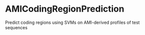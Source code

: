 # AMICodingRegionPrediction
 Predict coding regions using SVMs on AMI-derived profiles of test sequences
